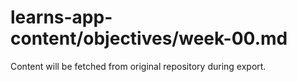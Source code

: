 # learns-app-content/objectives/week-00.md

Content will be fetched from original repository during export.